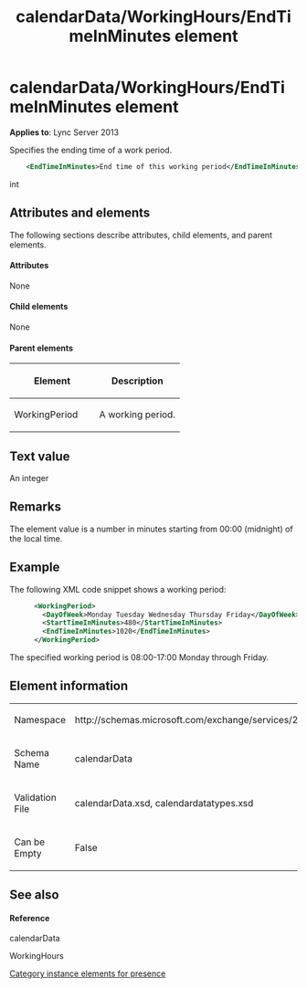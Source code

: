 ﻿---
title: calendarData/WorkingHours/EndTimeInMinutes element
TOCTitle: calendarData/WorkingHours/EndTimeInMinutes element
ms:assetid: 80ed699a-e983-4048-b6d2-1bffb4637a8e
ms:mtpsurl: https://msdn.microsoft.com/library/Dn454704(v=office.15)
ms:contentKeyID: 57093391
ms.date: 07/24/2014
mtps_version: v=office.15
dev_langs:
- xml
---

# calendarData/WorkingHours/EndTimeInMinutes element


**Applies to**: Lync Server 2013

Specifies the ending time of a work period.

```xml
    <EndTimeInMinutes>End time of this working period</EndTimeInMinutes>
```

int

## Attributes and elements

The following sections describe attributes, child elements, and parent elements.

#### Attributes

None

#### Child elements

None

#### Parent elements

<table>
<colgroup>
<col style="width: 50%" />
<col style="width: 50%" />
</colgroup>
<thead>
<tr class="header">
<th><p>Element</p></th>
<th><p>Description</p></th>
</tr>
</thead>
<tbody>
<tr class="odd">
<td><p>WorkingPeriod</p></td>
<td><p>A working period.</p></td>
</tr>
</tbody>
</table>


## Text value

An integer

## Remarks

The element value is a number in minutes starting from 00:00 (midnight) of the local time.

## Example

The following XML code snippet shows a working period:

```xml
      <WorkingPeriod>
        <DayOfWeek>Monday Tuesday Wednesday Thursday Friday</DayOfWeek>
        <StartTimeInMinutes>480</StartTimeInMinutes>
        <EndTimeInMinutes>1020</EndTimeInMinutes>
      </WorkingPeriod>
```

The specified working period is 08:00-17:00 Monday through Friday.

## Element information

<table>
<colgroup>
<col style="width: 50%" />
<col style="width: 50%" />
</colgroup>
<tbody>
<tr class="odd">
<td><p>Namespace</p></td>
<td><p>http://schemas.microsoft.com/exchange/services/2006/types</p></td>
</tr>
<tr class="even">
<td><p>Schema Name</p></td>
<td><p>calendarData</p></td>
</tr>
<tr class="odd">
<td><p>Validation File</p></td>
<td><p>calendarData.xsd, calendardatatypes.xsd</p></td>
</tr>
<tr class="even">
<td><p>Can be Empty</p></td>
<td><p>False</p></td>
</tr>
</tbody>
</table>


## See also

#### Reference

calendarData

WorkingHours

[Category instance elements for presence](category-instance-elements-for-presence.md)

